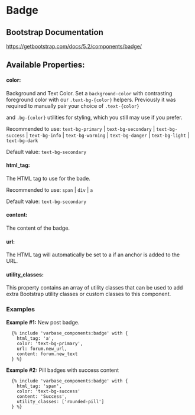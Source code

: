 # Badge

## Bootstrap Documentation
https://getbootstrap.com/docs/5.2/components/badge/

## Available Properties:
#### color:
Background and Text Color. Set a `background-color` with contrasting
foreground color with our `.text-bg-{color}` helpers. Previously it
was required to manually pair your choice of `.text-{color}`

and `.bg-{color}` utilities for styling, which you still may use if you prefer.

Recommended to use: `text-bg-primary` | `text-bg-secondary` | `text-bg-success` |
              `text-bg-info` | `text-bg-warning` | `text-bg-danger` |
              `text-bg-light` | `text-bg-dark`

Default value: `text-bg-secondary`

#### html_tag:
The HTML tag to use for the bade.

Recommended to use: `span` | `div` | `a`

Default value: `text-bg-secondary`

#### content:
The content of the badge.

#### url:
The HTML tag will automatically be set to a if an anchor is added to the URL.

#### utility_classes:
This property contains an array of utility classes that can be used to
add extra Bootstrap utility classes or custom classes to this component.

### Examples
**Example #1:** New post badge.
```
  {% include 'varbase_components:badge' with {
    html_tag: 'a',
    color: 'text-bg-primary',
    url: forum.new_url,
    content: forum.new_text
  } %}
```

**Example #2:** Pill badges with success content
```
  {% include 'varbase_components:badge' with {
    html_tag: 'span',
    color: 'text-bg-success'
    content: 'Success',
    utility_classes: ['rounded-pill']
  } %}
```
